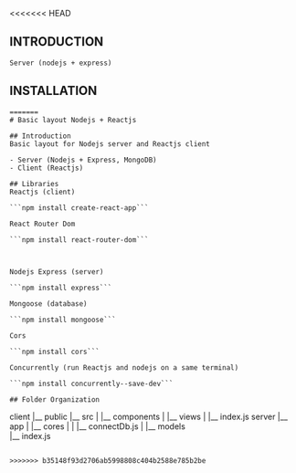 <<<<<<< HEAD
## INTRODUCTION
```Server (nodejs + express)```

## INSTALLATION
```Server
=======
# Basic layout Nodejs + Reactjs

## Introduction
Basic layout for Nodejs server and Reactjs client

- Server (Nodejs + Express, MongoDB)
- Client (Reactjs)

## Libraries
Reactjs (client)

```npm install create-react-app```

React Router Dom

```npm install react-router-dom```



Nodejs Express (server)

```npm install express```

Mongoose (database)

```npm install mongoose```

Cors

```npm install cors```

Concurrently (run Reactjs and nodejs on a same terminal)

```npm install concurrently--save-dev```

## Folder Organization
```
client
|__ public
|__ src
|  |__ components
|  |__ views
|  |__ index.js
server
|__ app
|  |__ cores
|  |  |__ connectDb.js
|  |__ models   
|__ index.js
```

>>>>>>> b35148f93d2706ab5998808c404b2588e785b2be
